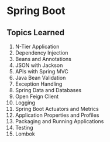 # Spring Boot
## Topics Learned
1. N-Tier Application
2. Dependency Injection
3. Beans and Annotations
4. JSON with Jackson
5. APIs with Spring MVC
6. Java Bean Validation
7. Exception Handling
8. Spring Data and Databases
9. Open Feign Client
10. Logging
11. Spring Boot Actuators and Metrics
12. Application Properties and Profiles
13. Packaging and Running Applications
14. Testing
15. Lombok
